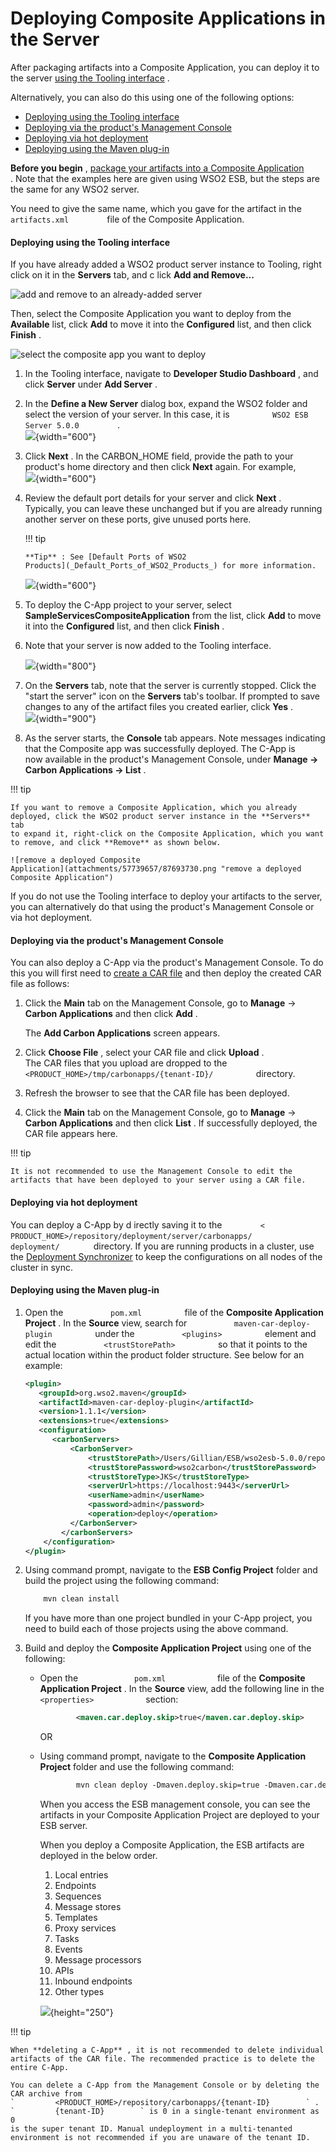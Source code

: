 # Deploying Composite Applications in the Server

After packaging artifacts into a Composite Application, you can deploy
it to the server [using the Tooling
interface](#DeployingCompositeApplicationsintheServer-DeployingusingtheToolinginterface)
.

Alternatively, you can also do this using one of the following options:

-   [Deploying using the Tooling
    interface](#DeployingCompositeApplicationsintheServer-DeployingusingtheToolinginterface)
-   [Deploying via the product's Management
    Console](#DeployingCompositeApplicationsintheServer-Deployingviatheproduct'sManagementConsole)
-   [Deploying via hot
    deployment](#DeployingCompositeApplicationsintheServer-Deployingviahotdeployment)
-   [Deploying using the Maven
    plug-in](#DeployingCompositeApplicationsintheServer-DeployingusingtheMavenplug-in)

**Before you begin** , [package your artifacts into a Composite
Application](_Packaging_Artifacts_into_Composite_Applications_) . Note
that the examples here are given using WSO2 ESB, but the steps are the
same for any WSO2 server.

You need to give the same name, which you gave for the artifact in the
`          artifacts.xml         ` file of the Composite Application.

####  Deploying using the Tooling interface

If you have already added a WSO2 product server instance to Tooling,
right click on it in the **Servers** tab, and c lick **Add and
Remove...**

![add and remove to an already-added
server](attachments/57739657/87693724.png "add and remove to an already-added server")

Then, select the Composite Application you want to deploy from the
**Available** list, click **Add** to move it into the **Configured**
list, and then click **Finish** .

![select the composite app you want to
deploy](attachments/57739657/87693726.png "select the composite app you want to deploy")

1.  In the Tooling interface, navigate to **Developer Studio Dashboard**
    , and click **Server** under **Add Server** .

2.  In the **Define a New Server** dialog box, expand the
    WSO2 folder and select the version of your server. In this case, it
    is `          WSO2 ESB Server 5.0.0         ` .  
    ![](attachments/53121319/53284204.png){width="600"}
3.  Click **Next** . In the CARBON\_HOME field, provide the path to your
    product's home directory and then click **Next** again. For
    example,  
    ![](attachments/53121319/53284218.png){width="600"}
4.  Review the default port details for your server and click **Next**
    .  
    Typically, you can leave these unchanged but if you are already
    running another server on these ports, give unused ports here.

    !!! tip
    
        **Tip** : See [Default Ports of WSO2
        Products](_Default_Ports_of_WSO2_Products_) for more information.
    

    ![](attachments/53121319/53284206.png){width="600"}

5.  To deploy the C-App project to your server, select
    **SampleServicesCompositeApplication** from the list, click **Add**
    to move it into the **Configured** list, and then click **Finish**
    .  

      

6.  Note that your server is now added to the Tooling interface.

    ![](attachments/53121319/53285006.png){width="800"}

7.  On the **Servers** tab, note that the server is currently stopped.
    Click the "start the server" icon on the **Servers** tab's toolbar.
    If prompted to save changes to any of the artifact files you created
    earlier, click **Yes** .  
    ![](attachments/53121319/53285075.png){width="900"}

8.  As the server starts, the **Console** tab appears. Note messages
    indicating that the Composite app was successfully deployed. The
    C-App is now available in the product's Management Console, under
    **Manage -\> Carbon Applications -\> List** .

!!! tip
    
    If you want to remove a Composite Application, which you already
    deployed, click the WSO2 product server instance in the **Servers** tab
    to expand it, right-click on the Composite Application, which you want
    to remove, and click **Remove** as shown below.
    
    ![remove a deployed Composite
    Application](attachments/57739657/87693730.png "remove a deployed Composite Application")
    

If you do not use the Tooling interface to deploy your artifacts to the
server, you can alternatively do that using the product's Management
Console or via hot deployment.

#### Deploying via the product's Management Console

You can also deploy a C-App via the product's Management Console. To do
this you will first need to [create a CAR
file](https://docs.wso2.com/display/ADMIN44x/Packaging+Artifacts+into+Composite+Applications#PackagingArtifactsintoCompositeApplications-CreatingaCompositeApplicationArchive(CAR)file)
and then deploy the created CAR file as follows:

1.  Click the **Main** tab on the Management Console, go to **Manage**
    -\> **Carbon Applications** and then click **Add** .

    The **Add Carbon Applications** screen appears.

2.  Click **Choose File** , select your CAR file and click **Upload**
    .  
    The CAR files that you upload are dropped to the
    `           <PRODUCT_HOME>/tmp/carbonapps/{tenant-ID}/          `
    directory.

3.  Refresh the browser to see that the CAR file has been deployed.

4.  Click the **Main** tab on the Management Console, go to **Manage**
    -\> **Carbon Applications** and then click **List** . If
    successfully deployed, the CAR file appears here.

!!! tip
    
    It is not recommended to use the Management Console to edit the
    artifacts that have been deployed to your server using a CAR file.
    

#### Deploying via hot deployment

You can deploy a C-App by d irectly saving it to the
`         <        `
`         PRODUCT_HOME>/repository/deployment/server/carbonapps/        `
`         deployment/        ` directory. If you are running products in
a cluster, use the [Deployment
Synchronizer](http://docs.wso2.org/display/CLUSTER44x/Configuring+Deployment+Synchronizer)
to keep the configurations on all nodes of the cluster in sync.

#### Deploying using the Maven plug-in

1.  Open the `           pom.xml          ` file of the **Composite
    Application Project** . In the **Source** view, search for
    `           maven-car-deploy-plugin          ` under the
    `           <plugins>          ` element and edit the
    `           <trustStorePath>          ` so that it points to the
    actual location within the product folder structure. See below for
    an example:

    ``` xml
    <plugin>
       <groupId>org.wso2.maven</groupId>
       <artifactId>maven-car-deploy-plugin</artifactId>
       <version>1.1.1</version>
       <extensions>true</extensions>
       <configuration>
          <carbonServers>
              <CarbonServer>
                  <trustStorePath>/Users/Gillian/ESB/wso2esb-5.0.0/repository/resources/security/wso2carbon.jks</trustStorePath>
                  <trustStorePassword>wso2carbon</trustStorePassword>
                  <trustStoreType>JKS</trustStoreType>
                  <serverUrl>https://localhost:9443</serverUrl>
                  <userName>admin</userName>
                  <password>admin</password>
                  <operation>deploy</operation>
              </CarbonServer>
            </carbonServers>
        </configuration>
    </plugin>
    ```

2.  Using command prompt, navigate to the **ESB Config Project** folder
    and build the project using the following command:

    ``` xml
        mvn clean install
    ```

    If you have more than one project bundled in your C-App project, you
    need to build each of those projects using the above command.

3.  Build and deploy the **Composite Application Project** using one of
    the following:

    -   Open the `             pom.xml            ` file of the
        **Composite Application Project** . In the **Source** view, add
        the following line in the
        `             <properties>            ` section:

        ``` xml
                <maven.car.deploy.skip>true</maven.car.deploy.skip>
        ```

        OR

    -   Using command prompt, navigate to the **Composite Application
        Project** folder and use the following command:

        ``` xml
                mvn clean deploy -Dmaven.deploy.skip=true -Dmaven.car.deploy.skip=false 
        ```

        When you access the ESB management console, you can see the
        artifacts in your Composite Application Project are deployed to
        your ESB server.

        When you deploy a Composite Application, the ESB artifacts are
        deployed in the below order.

        1.  Local entries
        2.  Endpoints
        3.  Sequences
        4.  Message stores
        5.  Templates
        6.  Proxy services
        7.  Tasks
        8.  Events
        9.  Message processors
        10. APIs
        11. Inbound endpoints
        12. Other types

        ![](attachments/57739657/57760645.png){height="250"}

!!! tip
    
    When **deleting a C-App** , it is not recommended to delete individual
    artifacts of the CAR file. The recommended practice is to delete the
    entire C-App.
    
    You can delete a C-App from the Management Console or by deleting the
    CAR archive from
    `         <PRODUCT_HOME>/repository/carbonapps/{tenant-ID}        ` .
    `         {tenant-ID}        ` is 0 in a single-tenant environment as 0
    is the super tenant ID. Manual undeployment in a multi-tenanted
    environment is not recommended if you are unaware of the tenant ID.
    
